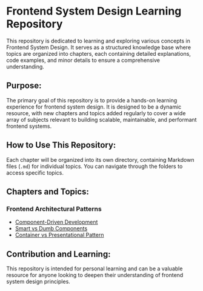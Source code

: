 # Frontend System Design Learning Repository

This repository is dedicated to learning and exploring various concepts in Frontend System Design. It serves as a structured knowledge base where topics are organized into chapters, each containing detailed explanations, code examples, and minor details to ensure a comprehensive understanding.

## Purpose:

The primary goal of this repository is to provide a hands-on learning experience for frontend system design. It is designed to be a dynamic resource, with new chapters and topics added regularly to cover a wide array of subjects relevant to building scalable, maintainable, and performant frontend systems.

## How to Use This Repository:

Each chapter will be organized into its own directory, containing Markdown files (`.md`) for individual topics. You can navigate through the folders to access specific topics.

## Chapters and Topics:

### Frontend Architectural Patterns
*   [Component-Driven Development](./Frontend%20Architectural%20Patterns/Component-Driven%20Development.md)
*   [Smart vs Dumb Components](./Frontend%20Architectural%20Patterns/Smart%20vs%20Dumb%20Components.md)
*   [Container vs Presentational Pattern](./Frontend%20Architectural%20Patterns/Container%20vs%20Presentational%20Pattern.md)

## Contribution and Learning:

This repository is intended for personal learning and can be a valuable resource for anyone looking to deepen their understanding of frontend system design principles.
